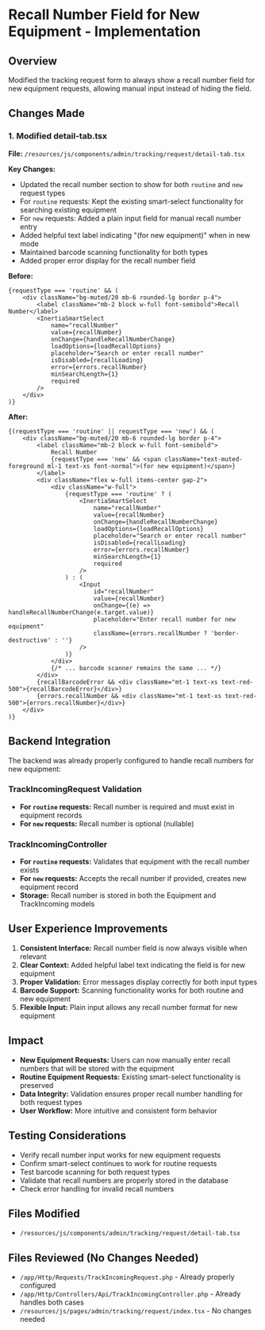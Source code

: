 # Recall Number Field for New Equipment - Implementation

## Overview
Modified the tracking request form to always show a recall number field for new equipment requests, allowing manual input instead of hiding the field.

## Changes Made

### 1. Modified detail-tab.tsx
**File:** `/resources/js/components/admin/tracking/request/detail-tab.tsx`

**Key Changes:**
- Updated the recall number section to show for both `routine` and `new` request types
- For `routine` requests: Kept the existing smart-select functionality for searching existing equipment
- For `new` requests: Added a plain input field for manual recall number entry
- Added helpful text label indicating "(for new equipment)" when in new mode
- Maintained barcode scanning functionality for both types
- Added proper error display for the recall number field

**Before:**
```tsx
{requestType === 'routine' && (
    <div className="bg-muted/20 mb-6 rounded-lg border p-4">
        <label className="mb-2 block w-full font-semibold">Recall Number</label>
        <InertiaSmartSelect
            name="recallNumber"
            value={recallNumber}
            onChange={handleRecallNumberChange}
            loadOptions={loadRecallOptions}
            placeholder="Search or enter recall number"
            isDisabled={recallLoading}
            error={errors.recallNumber}
            minSearchLength={1}
            required
        />
    </div>
)}
```

**After:**
```tsx
{(requestType === 'routine' || requestType === 'new') && (
    <div className="bg-muted/20 mb-6 rounded-lg border p-4">
        <label className="mb-2 block w-full font-semibold">
            Recall Number
            {requestType === 'new' && <span className="text-muted-foreground ml-1 text-xs font-normal">(for new equipment)</span>}
        </label>
        <div className="flex w-full items-center gap-2">
            <div className="w-full">
                {requestType === 'routine' ? (
                    <InertiaSmartSelect
                        name="recallNumber"
                        value={recallNumber}
                        onChange={handleRecallNumberChange}
                        loadOptions={loadRecallOptions}
                        placeholder="Search or enter recall number"
                        isDisabled={recallLoading}
                        error={errors.recallNumber}
                        minSearchLength={1}
                        required
                    />
                ) : (
                    <Input
                        id="recallNumber"
                        value={recallNumber}
                        onChange={(e) => handleRecallNumberChange(e.target.value)}
                        placeholder="Enter recall number for new equipment"
                        className={errors.recallNumber ? 'border-destructive' : ''}
                    />
                )}
            </div>
            {/* ... barcode scanner remains the same ... */}
        </div>
        {recallBarcodeError && <div className="mt-1 text-xs text-red-500">{recallBarcodeError}</div>}
        {errors.recallNumber && <div className="mt-1 text-xs text-red-500">{errors.recallNumber}</div>}
    </div>
)}
```

## Backend Integration
The backend was already properly configured to handle recall numbers for new equipment:

### TrackIncomingRequest Validation
- **For `routine` requests:** Recall number is required and must exist in equipment records
- **For `new` requests:** Recall number is optional (nullable)

### TrackIncomingController
- **For `routine` requests:** Validates that equipment with the recall number exists
- **For `new` requests:** Accepts the recall number if provided, creates new equipment record
- **Storage:** Recall number is stored in both the Equipment and TrackIncoming models

## User Experience Improvements
1. **Consistent Interface:** Recall number field is now always visible when relevant
2. **Clear Context:** Added helpful label text indicating the field is for new equipment
3. **Proper Validation:** Error messages display correctly for both input types
4. **Barcode Support:** Scanning functionality works for both routine and new equipment
5. **Flexible Input:** Plain input allows any recall number format for new equipment

## Impact
- **New Equipment Requests:** Users can now manually enter recall numbers that will be stored with the equipment
- **Routine Equipment Requests:** Existing smart-select functionality is preserved
- **Data Integrity:** Validation ensures proper recall number handling for both request types
- **User Workflow:** More intuitive and consistent form behavior

## Testing Considerations
- Verify recall number input works for new equipment requests
- Confirm smart-select continues to work for routine requests
- Test barcode scanning for both request types
- Validate that recall numbers are properly stored in the database
- Check error handling for invalid recall numbers

## Files Modified
- `/resources/js/components/admin/tracking/request/detail-tab.tsx`

## Files Reviewed (No Changes Needed)
- `/app/Http/Requests/TrackIncomingRequest.php` - Already properly configured
- `/app/Http/Controllers/Api/TrackIncomingController.php` - Already handles both cases
- `/resources/js/pages/admin/tracking/request/index.tsx` - No changes needed
